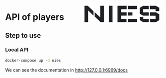 <a href="https://www.nies.futbol/"><img
src="https://github.com/nepito/world_cup_semis/blob/develop/img/logo.jpeg" align="right" width="256"
/></a>

# API of players

## Step to use
### Local API
``` bash
docker-compose up -d nies
```
We can see the documentation in http://127.0.0.1:6969/docs
